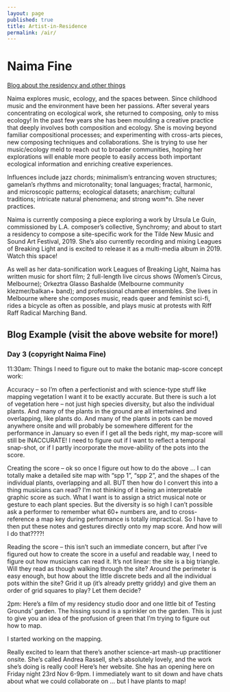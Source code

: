 ```yaml
---
layout: page
published: true
title: Artist-in-Residence
permalink: /air/
---
```

# Naima Fine
[Blog about the residency and other things](https://finefinesmallmountain.wordpress.com)

Naima explores music, ecology, and the spaces between. Since childhood music and the environment have been her passions. After several years concentrating on ecological work, she returned to composing, only to miss ecology! In the past few years she has been moulding a creative practice that deeply involves both composition and ecology. She is moving beyond familiar compositional processes; and experimenting with cross-arts pieces, new composing techniques and collaborations. She is trying to use her music/ecology meld to reach out to broader communities, hoping her explorations will enable more people to easily access both important ecological information and enriching creative experiences.

Influences include jazz chords; minimalism’s entrancing woven structures; gamelan’s rhythms and microtonality; tonal languages; fractal, harmonic, and microscopic patterns; ecological datasets; anarchism; cultural traditions; intricate natural phenomena; and strong wom*n. She never practices.

Naima is currently composing a piece exploring a work by Ursula Le Guin, commissioned by L.A. composer’s collective, Synchromy; and about to start a residency to compose a site-specific work for the Tilde New Music and Sound Art Festival, 2019. She’s also currently recording and mixing Leagues of Breaking Light and is excited to release it as a multi-media album in 2019. Watch this space!

As well as her data-sonification work Leagues of Breaking Light, Naima has written music for short film; 2 full-length live circus shows (Women’s Circus, Melbourne); Orkeztra Glasso Bashalde (Melbourne community klezmer/balkan+ band); and professional chamber ensembles. She lives in Melbourne where she composes music, reads queer and feminist sci-fi, rides a bicycle as often as possible, and plays music at protests with Riff Raff Radical Marching Band.

## Blog Example (visit the above website for more!)
### Day 3 (copyright Naima Fine)

11:30am: Things I need to figure out to make the botanic map-score concept work:

Accuracy – so I’m often a perfectionist and with science-type stuff like mapping vegetation I want it to be exactly accurate. But there is such a lot of vegetation here – not just high species diversity, but also the individual plants. And many of the plants in the ground are all intertwined and overlapping, like plants do. And many of the plants in pots can be moved anywhere onsite and will probably be somewhere different for the performance in January so even if I get all the beds right, my map-score will still be INACCURATE! I need to figure out if I want to reflect a temporal snap-shot, or if I partly incorporate the move-ability of the pots into the score.

Creating the score – ok so once I figure out how to do the above … I can totally make a detailed site map with “spp 1”, “spp 2”, and the shapes of the individual plants, overlapping and all. BUT then how do I convert this into a thing musicians can read? I’m not thinking of it being an interpretable graphic score as such. What I want is to assign a strict musical note or gesture to each plant species. But the diversity is so high I can’t possible ask a performer to remember what 60+ numbers are, and to cross-reference a map key during performance is totally impractical. So I have to then put these notes and gestures directly onto my map score. And how will I do that????!

Reading the score – this isn’t such an immediate concern, but after I’ve figured out how to create the score in a useful and readable way, I need to figure out how musicians can read it. It’s not linear: the site is a big triangle. Will they read as though walking through the site? Around the perimeter is easy enough, but how about the little discrete beds and all the individual pots within the site? Grid it up (it’s already pretty griddy) and give them an order of grid squares to play? Let them decide?

2pm: Here’s a film of my residency studio door and one little bit of Testing Grounds’ garden. The hissing sound is a sprinkler on the garden. This is just to give you an idea of the profusion of green that I’m trying to figure out how to map.

I started working on the mapping.

Really excited to learn that there’s another science-art mash-up practitioner onsite. She’s called Andrea Rassell, she’s absolutely lovely, and the work she’s doing is really cool! Here’s her website. She has an opening here on Friday night 23rd Nov 6-9pm. I immediately want to sit down and have chats about what we could collaborate on … but I have plants to map!
